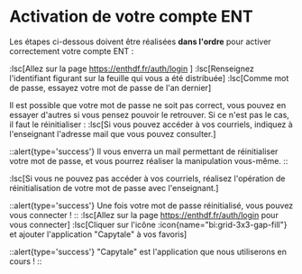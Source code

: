 # Activation de votre compte ENT
Les étapes ci-dessous doivent être réalisées **dans l'ordre** pour activer correctement votre compte ENT :

:lsc[Allez sur la page https://enthdf.fr/auth/login ]
:lsc[Renseignez l'identifiant figurant sur la feuille qui vous a été distribuée]
:lsc[Comme mot de passe, essayez votre mot de passe de l'an dernier]

Il est possible que votre mot de passe ne soit pas correct, vous pouvez en essayer d'autres si vous pensez pouvoir le retrouver. Si ce n'est pas le cas, il faut le réinitialiser :
:lsc[Si vous pouvez accéder à vos courriels, indiquez à l'enseignant l'adresse mail que vous pouvez consulter.]

::alert{type='success'}
Il vous enverra un mail permettant de réinitialiser votre mot de passe, et vous pourrez réaliser la manipulation vous-même.
::

:lsc[Si vous ne pouvez pas accéder à vos courriels, réalisez l'opération de réinitialisation de votre mot de passe avec l'enseignant.]

::alert{type='success'}
Une fois votre mot de passe réinitialisé, vous pouvez vous connecter !
::
:lsc[Allez sur la page https://enthdf.fr/auth/login pour vous connecter]
:lsc[Cliquer sur l'icône :icon{name="bi:grid-3x3-gap-fill"} et ajouter l'application "Capytale" à vos favoris]

::alert{type='success'}
"Capytale" est l'application que nous utiliserons en cours !
::